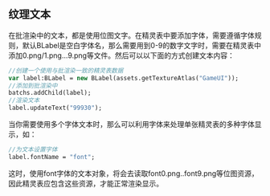 ## 纹理文本

在批渲染中的文本，都是使用位图文字。在精灵表中要添加字体，需要遵循字体规则，默认BLabel是空白字体名，那么需要用到0-9的数字文字时，需要在精灵表中添加0.png/1.png...9.png等文件。然后可以以下面的方式创建文本内容：

```haxe
//创建一个使用与批渲染一致的精灵表数据
var label:BLabel = new BLabel(assets.getTextureAtlas("GameUI"));
//添加到批渲染中
batchs.addChild(label);
//渲染文本
label.updateText("99930");
```

当你需要使用多个字体文本时，那么可以利用字体来处理单张精灵表的多种字体显示，如：

```haxe
//为文本设置字体
label.fontName = "font";
```

这时，使用font字体的文本对象，将会去读取font0.png..font9.png等位图资源，因此精灵表应包含这些资源，才能正常渲染显示。

